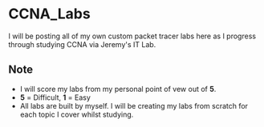 # **CCNA_Labs**
I will be posting all of my own custom packet tracer labs here as I progress through studying CCNA via Jeremy's IT Lab.

## **Note**
- I will score my labs from my personal point of vew out of **5**.
- **5** = Difficult, **1** = Easy
- All labs are built by myself. I will be creating my labs from scratch for each topic I cover whilst studying.
  

